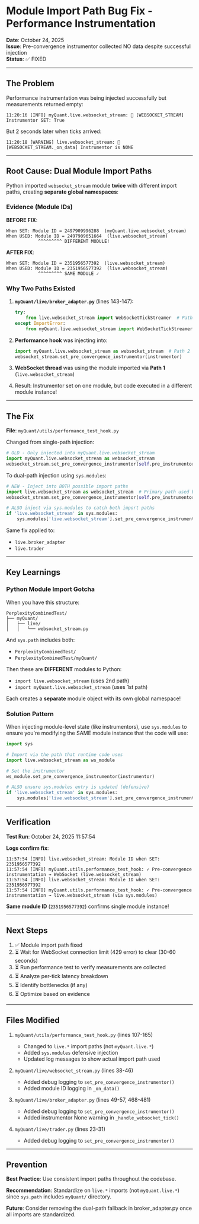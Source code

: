 # Module Import Path Bug Fix - Performance Instrumentation

**Date**: October 24, 2025  
**Issue**: Pre-convergence instrumentor collected NO data despite successful injection  
**Status**: ✅ FIXED

---

## The Problem

Performance instrumentation was being injected successfully but measurements returned empty:
```
11:20:16 [INFO] myQuant.live.websocket_stream: 🔬 [WEBSOCKET_STREAM] Instrumentor SET: True
```

But 2 seconds later when ticks arrived:
```
11:20:18 [WARNING] live.websocket_stream: 🔬 [WEBSOCKET_STREAM._on_data] Instrumentor is NONE
```

---

## Root Cause: Dual Module Import Paths

Python imported `websocket_stream` module **twice** with different import paths, creating **separate global namespaces**:

### Evidence (Module IDs)
**BEFORE FIX**:
```
When SET: Module ID = 2497909996288  (myQuant.live.websocket_stream)
When USED: Module ID = 2497909651664  (live.websocket_stream)
            ^^^^^^^^^ DIFFERENT MODULE!
```

**AFTER FIX**:
```
When SET: Module ID = 2351956577392  (live.websocket_stream)
When USED: Module ID = 2351956577392  (live.websocket_stream)
            ^^^^^^^^^ SAME MODULE ✓
```

### Why Two Paths Existed

1. **`myQuant/live/broker_adapter.py`** (lines 143-147):
   ```python
   try:
       from live.websocket_stream import WebSocketTickStreamer  # Path 1
   except ImportError:
       from myQuant.live.websocket_stream import WebSocketTickStreamer  # Path 2 (fallback)
   ```

2. **Performance hook** was injecting into:
   ```python
   import myQuant.live.websocket_stream as websocket_stream  # Path 2
   websocket_stream.set_pre_convergence_instrumentor(instrumentor)
   ```

3. **WebSocket thread** was using the module imported via **Path 1** (`live.websocket_stream`)

4. Result: Instrumentor set on one module, but code executed in a different module instance!

---

## The Fix

**File**: `myQuant/utils/performance_test_hook.py`

Changed from single-path injection:
```python
# OLD - Only injected into myQuant.live.websocket_stream
import myQuant.live.websocket_stream as websocket_stream
websocket_stream.set_pre_convergence_instrumentor(self.pre_instrumentor)
```

To dual-path injection using `sys.modules`:
```python
# NEW - Inject into BOTH possible import paths
import live.websocket_stream as websocket_stream  # Primary path used by broker
websocket_stream.set_pre_convergence_instrumentor(self.pre_instrumentor)

# ALSO inject via sys.modules to catch both import paths
if 'live.websocket_stream' in sys.modules:
    sys.modules['live.websocket_stream'].set_pre_convergence_instrumentor(self.pre_instrumentor)
```

Same fix applied to:
- `live.broker_adapter`
- `live.trader`

---

## Key Learnings

### Python Module Import Gotcha

When you have this structure:
```
PerplexityCombinedTest/
├── myQuant/
│   ├── live/
│   │   └── websocket_stream.py
```

And `sys.path` includes both:
- `PerplexityCombinedTest/`
- `PerplexityCombinedTest/myQuant/`

Then these are **DIFFERENT** modules to Python:
- `import live.websocket_stream` (uses 2nd path)
- `import myQuant.live.websocket_stream` (uses 1st path)

Each creates a **separate** module object with its own global namespace!

### Solution Pattern

When injecting module-level state (like instrumentors), use `sys.modules` to ensure you're modifying the SAME module instance that the code will use:

```python
import sys

# Import via the path that runtime code uses
import live.websocket_stream as ws_module

# Set the instrumentor
ws_module.set_pre_convergence_instrumentor(instrumentor)

# ALSO ensure sys.modules entry is updated (defensive)
if 'live.websocket_stream' in sys.modules:
    sys.modules['live.websocket_stream'].set_pre_convergence_instrumentor(instrumentor)
```

---

## Verification

**Test Run**: October 24, 2025 11:57:54

**Logs confirm fix**:
```
11:57:54 [INFO] live.websocket_stream: Module ID when SET: 2351956577392
11:57:54 [INFO] myQuant.utils.performance_test_hook: ✓ Pre-convergence instrumentation → WebSocket (live.websocket_stream)
11:57:54 [INFO] live.websocket_stream: Module ID when SET: 2351956577392
11:57:54 [INFO] myQuant.utils.performance_test_hook: ✓ Pre-convergence instrumentation → live.websocket_stream (via sys.modules)
```

**Same module ID** (`2351956577392`) confirms single module instance!

---

## Next Steps

1. ✅ Module import path fixed
2. ⏳ Wait for WebSocket connection limit (429 error) to clear (30-60 seconds)
3. ⏳ Run performance test to verify measurements are collected
4. ⏳ Analyze per-tick latency breakdown
5. ⏳ Identify bottlenecks (if any)
6. ⏳ Optimize based on evidence

---

## Files Modified

1. `myQuant/utils/performance_test_hook.py` (lines 107-165)
   - Changed to `live.*` import paths (not `myQuant.live.*`)
   - Added `sys.modules` defensive injection
   - Updated log messages to show actual import path used

2. `myQuant/live/websocket_stream.py` (lines 38-46)
   - Added debug logging to `set_pre_convergence_instrumentor()`
   - Added module ID logging in `_on_data()`

3. `myQuant/live/broker_adapter.py` (lines 49-57, 468-481)
   - Added debug logging to `set_pre_convergence_instrumentor()`
   - Added instrumentor None warning in `_handle_websocket_tick()`

4. `myQuant/live/trader.py` (lines 23-31)
   - Added debug logging to `set_pre_convergence_instrumentor()`

---

## Prevention

**Best Practice**: Use consistent import paths throughout the codebase.

**Recommendation**: Standardize on `live.*` imports (not `myQuant.live.*`) since `sys.path` includes `myQuant/` directory.

**Future**: Consider removing the dual-path fallback in broker_adapter.py once all imports are standardized.
